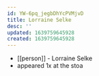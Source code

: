 ```yaml
---
id: YW-6pq_jegbDhYcPVMjvD
title: Lorraine Selke
desc: ''
updated: 1639759645928
created: 1639759645928
---
```



- [[person]] - Lorraine Selke
- appeared 1x at the stoa
